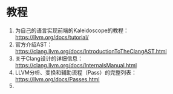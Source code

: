 

# 教程

1. 为自己的语言实现前端的Kaleidoscope的教程：https://llvm.org/docs/tutorial/
2. 官方介绍AST：https://clang.llvm.org/docs/IntroductionToTheClangAST.html
3. 关于Clang设计的详细信息：https://clang.llvm.org/docs/InternalsManual.html
4. LLVM分析、变换和辅助流程（Pass）的完整列表：https://llvm.org/docs/Passes.html
5. 